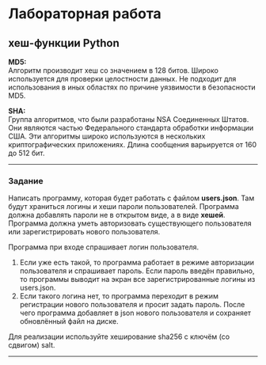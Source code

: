# Лабораторная работа

## хеш-функции Python

**MD5:**  
Алгоритм производит хеш со значением в 128 битов. Широко используется для проверки целостности данных. Не подходит для использования в иных областях по причине уязвимости в безопасности MD5.

**SHA:**  
Группа алгоритмов, что были разработаны NSA Соединенных Штатов. Они являются частью Федерального стандарта обработки информации США. Эти алгоритмы широко используются в нескольких криптографических приложениях. Длина сообщения варьируется от 160 до 512 бит.

---  

### Задание  

Написать программу, которая будет работать с файлом **users.json**. Там будут храниться логины и хеши пароли пользователей. Программа должна добавлять пароли не в открытом виде, а в виде **хешей**. Программа должна уметь авторизовать существующего пользователя или зарегистрировать нового пользователя.  

Программа при входе спрашивает логин пользователя.  
1) Если уже есть такой, то программа работает в режиме авторизации пользователя и спрашивает пароль. Если пароль введён правильно, то программы выводит на экран все зарегистрированные логины из users.json.  
2) Если такого логина нет, то программа переходит в режим регистрации нового пользователя и просит задать пароль. После чего программа добавляет в json нового пользователя и сохраняет обновлённый файл на диске.  

Для реализации используйте хеширование sha256 с ключём (со сдвигом) salt.  

---  
